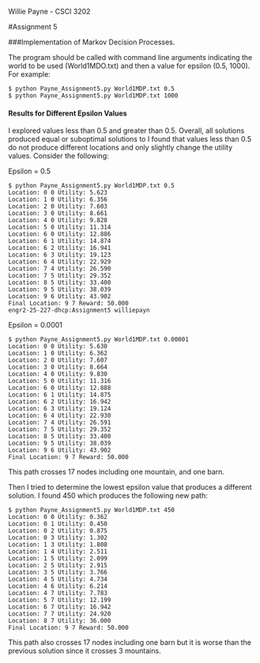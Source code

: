 Willie Payne - CSCI 3202

#Assignment 5

###Implementation of Markov Decision Processes.

The program should be called with command line arguments indicating the world to be used (World1MDO.txt) and then a value for epsilon (0.5, 1000). For example:

```
$ python Payne_Assignment5.py World1MDP.txt 0.5
$ python Payne_Assignment5.py World1MDP.txt 1000
```

#### Results for Different Epsilon Values

I explored values less than 0.5 and greater than 0.5. Overall, all solutions produced equal or suboptimal solutions to  I found that values less than 0.5 do not produce different locations and only slightly change the utility values. Consider the following:

Epsilon = 0.5

```
$ python Payne_Assignment5.py World1MDP.txt 0.5
Location: 0 0 Utility: 5.623
Location: 1 0 Utility: 6.356
Location: 2 0 Utility: 7.603
Location: 3 0 Utility: 8.661
Location: 4 0 Utility: 9.828
Location: 5 0 Utility: 11.314
Location: 6 0 Utility: 12.886
Location: 6 1 Utility: 14.874
Location: 6 2 Utility: 16.941
Location: 6 3 Utility: 19.123
Location: 6 4 Utility: 22.929
Location: 7 4 Utility: 26.590
Location: 7 5 Utility: 29.352
Location: 8 5 Utility: 33.400
Location: 9 5 Utility: 38.039
Location: 9 6 Utility: 43.902
Final Location: 9 7 Reward: 50.000
engr2-25-227-dhcp:Assignment5 williepayn
```

Epsilon = 0.0001

```
$ python Payne_Assignment5.py World1MDP.txt 0.00001
Location: 0 0 Utility: 5.630
Location: 1 0 Utility: 6.362
Location: 2 0 Utility: 7.607
Location: 3 0 Utility: 8.664
Location: 4 0 Utility: 9.830
Location: 5 0 Utility: 11.316
Location: 6 0 Utility: 12.888
Location: 6 1 Utility: 14.875
Location: 6 2 Utility: 16.942
Location: 6 3 Utility: 19.124
Location: 6 4 Utility: 22.930
Location: 7 4 Utility: 26.591
Location: 7 5 Utility: 29.352
Location: 8 5 Utility: 33.400
Location: 9 5 Utility: 38.039
Location: 9 6 Utility: 43.902
Final Location: 9 7 Reward: 50.000
```

This path crosses 17 nodes including one mountain, and one barn.

Then I tried to determine the lowest epsilon value that produces a different solution. I found 450 which produces the following new path:
```
$ python Payne_Assignment5.py World1MDP.txt 450
Location: 0 0 Utility: 0.362
Location: 0 1 Utility: 0.450
Location: 0 2 Utility: 0.875
Location: 0 3 Utility: 1.302
Location: 1 3 Utility: 1.808
Location: 1 4 Utility: 2.511
Location: 1 5 Utility: 2.099
Location: 2 5 Utility: 2.915
Location: 3 5 Utility: 3.766
Location: 4 5 Utility: 4.734
Location: 4 6 Utility: 6.214
Location: 4 7 Utility: 7.783
Location: 5 7 Utility: 12.199
Location: 6 7 Utility: 16.942
Location: 7 7 Utility: 24.920
Location: 8 7 Utility: 36.000
Final Location: 9 7 Reward: 50.000
```

This path also crosses 17 nodes including one barn but it is worse than the previous solution since it crosses 3 mountains.
